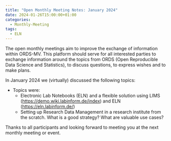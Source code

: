 ```yaml
---
title: "Open Monthly Meeting Notes: January 2024"
date: 2024-01-26T15:00:00+01:00
categories:
  - Monthly-Meeting
tags:
  - ELN
---
```


The open monthly meetings aim to improve the exchange of information within ORDS-MV. This platform should serve for all interested parties to exchange information around the topics from ORDS (Open Reproducible Data Science and Statistics), to discuss questions, to express wishes and to make plans.

In January 2024 we (virtually) discussed the following topics:

* Topics were:
  * Electronic Lab Notebooks (ELN) and a flexible solution using LIMS (https://demo.wiki.labinform.de/index) and ELN (https://eln.labinform.de/)
  * Setting up Research Data Management in a research institute from the scratch. What is a good strategy? What are valuable use cases?

Thanks to all participants and looking forward to meeting you at the next monthly meeting or event.
